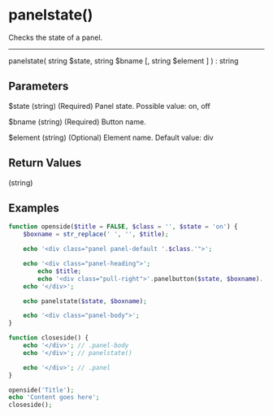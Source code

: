 # panelstate()

Checks the state of a panel.

---

panelstate( string $state, string $bname [, string $element ] ) : string

## Parameters

$state (string) (Required) Panel state. Possible value: on, off

$bname (string) (Required) Button name.

$element (string) (Optional) Element name. Default value: div

## Return Values

(string)

## Examples

```php
function openside($title = FALSE, $class = '', $state = 'on') {
    $boxname = str_replace(' ', '', $title);

    echo '<div class="panel panel-default '.$class.'">';

    echo '<div class="panel-heading">';
        echo $title;
        echo '<div class="pull-right">'.panelbutton($state, $boxname).'</div>';
    echo '</div>';

    echo panelstate($state, $boxname);

    echo '<div class="panel-body">';
}

function closeside() {
    echo '</div>'; // .panel-body
    echo '</div>'; // panelstate()

    echo '</div>'; // .panel
}
```

```php
openside('Title');
echo 'Content goes here';
closeside();
```
